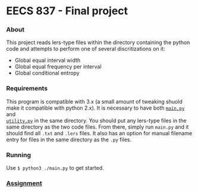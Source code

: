 # EECS 837 - Final project

### About

This project reads lers-type files within the directory containing the python code and attempts to perform one of several discritizations on it:

* Global equal interval width
* Global equal frequency per interval
* Global conditional entropy

### Requirements

This program is compatible with 3.x (a small amount of tweaking shuold make it compatible with python
2.x). It is necessary to have both 
[```main.py```](https://github.com/RagingRoosevelt/eecs837_global-discretization/blob/master/main.py) 
and  
[```utility.py```](https://github.com/RagingRoosevelt/eecs837_global-discretization/blob/master/utility.py) 
in the same directory.  You should put any lers-type files in the same directory
as the two code files.  From there, simply run ```main.py``` and it should find
all ```.txt``` and ```.lers``` files.  It also has an option for manual filename 
entry for files in the same directory as the ```.py``` files.

### Running

Use ```$ python3 ./main.py``` to get started.

### [Assignment](http://people.eecs.ku.edu/~jerzy/proj-837.pdf)